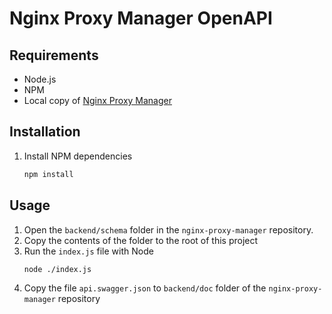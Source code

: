 # Nginx Proxy Manager OpenAPI

## Requirements

- Node.js
- NPM
- Local copy of [Nginx Proxy Manager](https://github.com/NginxProxyManager/nginx-proxy-manager)

## Installation

1. Install NPM dependencies
   ```bash
   npm install
   ```

## Usage

1. Open the `backend/schema` folder in the `nginx-proxy-manager` repository.
2. Copy the contents of the folder to the root of this project
3. Run the `index.js` file with Node
   ```bash
   node ./index.js
   ```
4. Copy the file `api.swagger.json` to `backend/doc` folder of the `nginx-proxy-manager` repository
